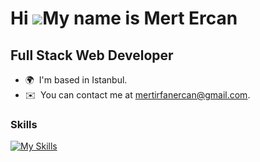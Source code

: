 Hi ![](https://user-images.githubusercontent.com/18350557/176309783-0785949b-9127-417c-8b55-ab5a4333674e.gif)My name is Mert Ercan
==================================================================================================================================
Full Stack Web Developer
-------------------------

* 🌍  I'm based in Istanbul.
* ✉️  You can contact me at [mertirfanercan@gmail.com](mailto:mertirfanercan@gmail.com).
<!--
* 🧠  I'm currently learning React Native.
-->
<!--* 🖥️  See my portfolio at [https://mertercan.tech/] -->

###



### Skills


[![My Skills](https://skillicons.dev/icons?i=java,spring,hibernate,maven,js,ts,html,css,sass,vue,nuxtjs,react,nextjs,redux,nodejs,express,nestjs,postgres,mysql,mongodb,webpack,docker,git,github,linux,idea&perline=14)](https://skillicons.dev)


<!--
### Favorite Tech Stack

[![My Skills](https://skillicons.dev/icons?i=nextjs,ts,sass,bootstrap,java,spring,hibernate,postgres)](https://skillicons.dev)
-->




<!-- &perline=x -->
